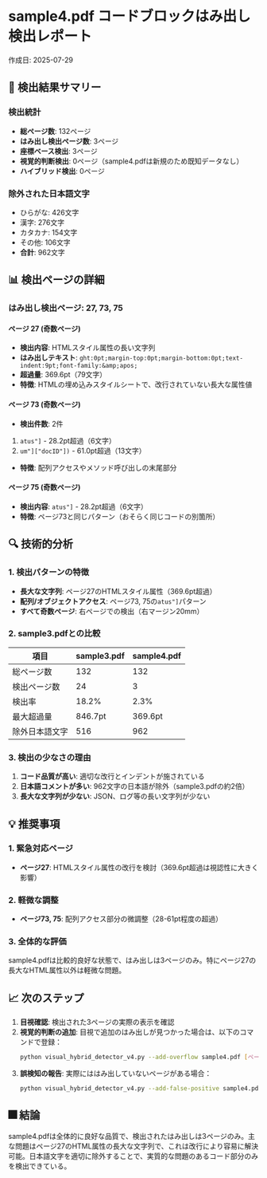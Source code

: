 # sample4.pdf コードブロックはみ出し検出レポート

作成日: 2025-07-29

## 🎯 検出結果サマリー

### 検出統計
- **総ページ数**: 132ページ
- **はみ出し検出ページ数**: 3ページ
- **座標ベース検出**: 3ページ
- **視覚的判断検出**: 0ページ（sample4.pdfは新規のため既知データなし）
- **ハイブリッド検出**: 0ページ

### 除外された日本語文字
- ひらがな: 426文字
- 漢字: 276文字  
- カタカナ: 154文字
- その他: 106文字
- **合計**: 962文字

## 📊 検出ページの詳細

### はみ出し検出ページ: 27, 73, 75

#### ページ 27 (奇数ページ)
- **検出内容**: HTMLスタイル属性の長い文字列
- **はみ出しテキスト**: `ght:0pt;margin-top:0pt;margin-bottom:0pt;text-indent:9pt;font-family:&amp;apos;`
- **超過量**: 369.6pt（79文字）
- **特徴**: HTMLの埋め込みスタイルシートで、改行されていない長大な属性値

#### ページ 73 (奇数ページ)
- **検出件数**: 2件
1. `atus"]` - 28.2pt超過（6文字）
2. `um"]["docID"])` - 61.0pt超過（13文字）
- **特徴**: 配列アクセスやメソッド呼び出しの末尾部分

#### ページ 75 (奇数ページ)
- **検出内容**: `atus"]` - 28.2pt超過（6文字）
- **特徴**: ページ73と同じパターン（おそらく同じコードの別箇所）

## 🔍 技術的分析

### 1. 検出パターンの特徴
- **長大な文字列**: ページ27のHTMLスタイル属性（369.6pt超過）
- **配列/オブジェクトアクセス**: ページ73, 75の`atus"]`パターン
- **すべて奇数ページ**: 右ページでの検出（右マージン20mm）

### 2. sample3.pdfとの比較
| 項目 | sample3.pdf | sample4.pdf |
|-----|------------|------------|
| 総ページ数 | 132 | 132 |
| 検出ページ数 | 24 | 3 |
| 検出率 | 18.2% | 2.3% |
| 最大超過量 | 846.7pt | 369.6pt |
| 除外日本語文字 | 516 | 962 |

### 3. 検出の少なさの理由
1. **コード品質が高い**: 適切な改行とインデントが施されている
2. **日本語コメントが多い**: 962文字の日本語が除外（sample3.pdfの約2倍）
3. **長大な文字列が少ない**: JSON、ログ等の長い文字列が少ない

## 💡 推奨事項

### 1. 緊急対応ページ
- **ページ27**: HTMLスタイル属性の改行を検討（369.6pt超過は視認性に大きく影響）

### 2. 軽微な調整
- **ページ73, 75**: 配列アクセス部分の微調整（28-61pt程度の超過）

### 3. 全体的な評価
sample4.pdfは比較的良好な状態で、はみ出しは3ページのみ。特にページ27の長大なHTML属性以外は軽微な問題。

## 📈 次のステップ

1. **目視確認**: 検出された3ページの実際の表示を確認
2. **視覚的判断の追加**: 目視で追加のはみ出しが見つかった場合は、以下のコマンドで登録：
   ```bash
   python visual_hybrid_detector_v4.py --add-overflow sample4.pdf [ページ番号]
   ```
3. **誤検知の報告**: 実際にははみ出していないページがある場合：
   ```bash
   python visual_hybrid_detector_v4.py --add-false-positive sample4.pdf [ページ番号]
   ```

## 🎆 結論

sample4.pdfは全体的に良好な品質で、検出されたはみ出しは3ページのみ。主な問題はページ27のHTML属性の長大な文字列で、これは改行により容易に解決可能。日本語文字を適切に除外することで、実質的な問題のあるコード部分のみを検出できている。